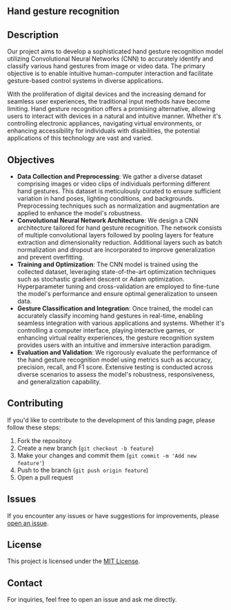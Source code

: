 ## Hand gesture recognition 

## Description
Our project aims to develop a sophisticated hand gesture recognition model utilizing Convolutional Neural Networks (CNN) to accurately identify and classify various hand gestures from image or video data. The primary objective is to enable intuitive human-computer interaction and facilitate gesture-based control systems in diverse applications.

With the proliferation of digital devices and the increasing demand for seamless user experiences, the traditional input methods have become limiting. Hand gesture recognition offers a promising alternative, allowing users to interact with devices in a natural and intuitive manner. Whether it's controlling electronic appliances, navigating virtual environments, or enhancing accessibility for individuals with disabilities, the potential applications of this technology are vast and varied.

## Objectives
    
- **Data Collection and Preprocessing**: We gather a diverse dataset comprising images or video clips of individuals performing different hand gestures. This dataset is meticulously curated to ensure sufficient variation in hand poses, lighting conditions, and backgrounds. Preprocessing techniques such as normalization and augmentation are applied to enhance the model's robustness.
- **Convolutional Neural Network Architecture**: We design a CNN architecture tailored for hand gesture recognition. The network consists of multiple convolutional layers followed by pooling layers for feature extraction and dimensionality reduction. Additional layers such as batch normalization and dropout are incorporated to improve generalization and prevent overfitting.
- **Training and Optimization**: The CNN model is trained using the collected dataset, leveraging state-of-the-art optimization techniques such as stochastic gradient descent or Adam optimization. Hyperparameter tuning and cross-validation are employed to fine-tune the model's performance and ensure optimal generalization to unseen data.
- **Gesture Classification and Integration**: Once trained, the model can accurately classify incoming hand gestures in real-time, enabling seamless integration with various applications and systems. Whether it's controlling a computer interface, playing interactive games, or enhancing virtual reality experiences, the gesture recognition system provides users with an intuitive and immersive interaction paradigm.
- **Evaluation and Validation**: We rigorously evaluate the performance of the hand gesture recognition model using metrics such as accuracy, precision, recall, and F1 score. Extensive testing is conducted across diverse scenarios to assess the model's robustness, responsiveness, and generalization capability.

## Contributing

If you'd like to contribute to the development of this landing page, please follow these steps:

1. Fork the repository
2. Create a new branch (`git checkout -b feature`)
3. Make your changes and commit them (`git commit -m 'Add new feature'`)
4. Push to the branch (`git push origin feature`)
5. Open a pull request

## Issues

If you encounter any issues or have suggestions for improvements, please [open an issue](https://github.com/Tinuanandh/PRODIGY_ML_04/issues).

## License

This project is licensed under the [MIT License](LICENSE).

## Contact

For inquiries, feel free to open an issue and ask me directly.
